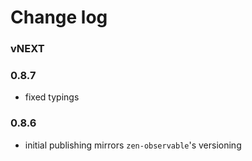 # Change log

### vNEXT

### 0.8.7
- fixed typings

### 0.8.6
- initial publishing mirrors `zen-observable`'s versioning
